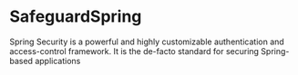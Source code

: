 # SafeguardSpring
Spring Security is a powerful and highly customizable authentication and access-control framework. It is the de-facto standard for securing Spring-based applications​

